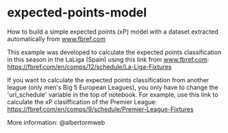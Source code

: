 # expected-points-model
How to build a simple expected points (xP) model with a dataset extracted automatically from www.fbref.com

This example was developed to calculate the expected points classification in this season in the LaLiga (Spain) using this link from www.fbref.com: https://fbref.com/en/comps/12/schedule/La-Liga-Fixtures

If you want to calculate the expected points classification from another league (only men's Big 5 European Leagues), you only have to change the 'url_schedule' variable in the top of notebook. For example, use this link to calculate the xP clasiffication of the Premier League: https://fbref.com/en/comps/9/schedule/Premier-League-Fixtures

More information: @albertormweb
